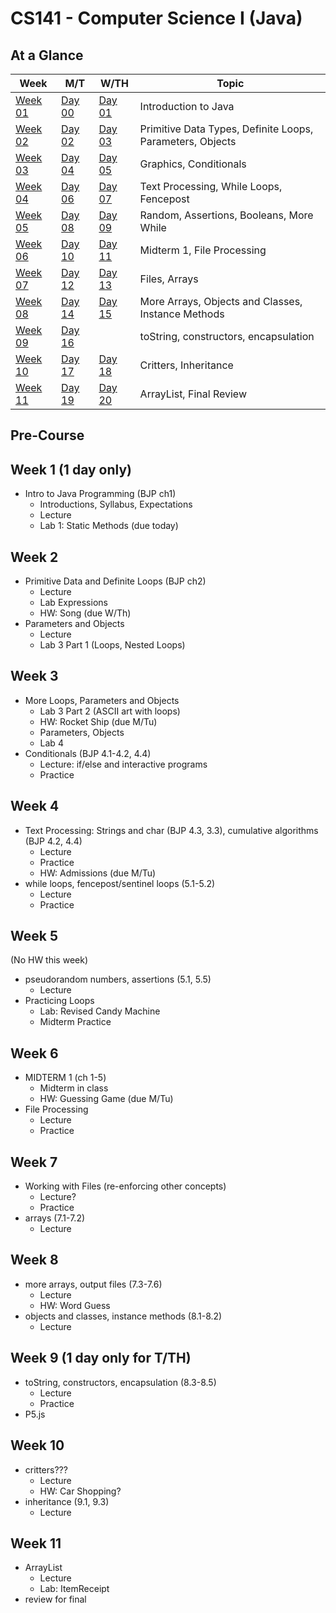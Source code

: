 # CS141 - Computer Science I (Java)

## At a Glance

| Week  | M/T | W/TH | Topic
|-------|-----|------|-------
| [Week 01](#week-1) | [Day 00](day-by-day/day00.md) | [Day 01](day-by-day/day01.md) | Introduction to Java
| [Week 02](#week-2) | [Day 02](day-by-day/day02.md) | [Day 03](day-by-day/day03.md) | Primitive Data Types, Definite Loops, Parameters, Objects | [Day 02](day-by-day/day02.md) | [Day 03](day-by-day/day03.md)
| [Week 03](#week-3) | [Day 04](day-by-day/day04.md) | [Day 05](day-by-day/day05.md) | Graphics, Conditionals
| [Week 04](#week-4) | [Day 06](day-by-day/day06.md) | [Day 07](day-by-day/day07.md) | Text Processing, While Loops, Fencepost
| [Week 05](#week-5) | [Day 08](day-by-day/day08.md) | [Day 09](day-by-day/day09.md) | Random, Assertions, Booleans, More While
| [Week 06](#week-6) | [Day 10](day-by-day/day10.md) | [Day 11](day-by-day/day11.md) | Midterm 1, File Processing
| [Week 07](#week-7) | [Day 12](day-by-day/day12.md) | [Day 13](day-by-day/day13.md) | Files, Arrays
| [Week 08](#week-8) | [Day 14](day-by-day/day14.md) | [Day 15](day-by-day/day15.md) | More Arrays, Objects and Classes, Instance Methods
| [Week 09](#week-9) | [Day 16](day-by-day/day16.md) | | toString, constructors, encapsulation
| [Week 10](#week-10) | [Day 17](day-by-day/day17.md) | [Day 18](day-by-day/day18.md) | Critters, Inheritance
| [Week 11](#week-11) | [Day 19](day-by-day/day19.md) | [Day 20](day-by-day/day20.md) | ArrayList, Final Review

## Pre-Course

## Week 1 (1 day only)
- Intro to Java Programming (BJP ch1)
  - Introductions, Syllabus, Expectations
  - Lecture
  - Lab 1: Static Methods (due today)

## Week 2
- Primitive Data and Definite Loops (BJP ch2)
  - Lecture
  - Lab Expressions
  - HW: Song (due W/Th)
- Parameters and Objects
  - Lecture
  - Lab 3 Part 1 (Loops, Nested Loops)

## Week 3
- More Loops, Parameters and Objects
  - Lab 3 Part 2 (ASCII art with loops)
  - HW: Rocket Ship (due M/Tu)
  - Parameters, Objects
  - Lab 4
- Conditionals (BJP 4.1-4.2, 4.4)
  - Lecture: if/else and interactive programs
  - Practice

## Week 4
- Text Processing: Strings and char (BJP 4.3, 3.3), cumulative algorithms (BJP 4.2, 4.4)
  - Lecture
  - Practice
  - HW: Admissions (due M/Tu)
- while loops, fencepost/sentinel loops (5.1-5.2)
  - Lecture
  - Practice

## Week 5
(No HW this week)
- pseudorandom numbers, assertions (5.1, 5.5)
  - Lecture
- Practicing Loops
  - Lab: Revised Candy Machine
  - Midterm Practice

## Week 6
- MIDTERM 1 (ch 1-5)
  - Midterm in class
  - HW: Guessing Game (due M/Tu)
- File Processing
  - Lecture
  - Practice

## Week 7
- Working with Files (re-enforcing other concepts)
  - Lecture?
  - Practice
- arrays (7.1-7.2)
  - Lecture

## Week 8
- more arrays, output files (7.3-7.6)
  - Lecture
  - HW: Word Guess
- objects and classes, instance methods (8.1-8.2)
  - Lecture

## Week 9 (1 day only for T/TH)
- toString, constructors, encapsulation (8.3-8.5)
  - Lecture
  - Practice
- P5.js

## Week 10
- critters???
  - Lecture
  - HW: Car Shopping?
- inheritance (9.1, 9.3)
  - Lecture

## Week 11
- ArrayList
  - Lecture
  - Lab: ItemReceipt
- review for final
